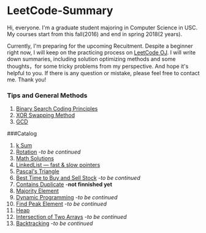 # LeetCode-Summary

Hi, everyone. I'm a graduate student majoring in Computer Science in USC. My courses start from this fall(2016) and end in spring 2018(2 years). 

Currently, I'm preparing for the upcoming Recuitment. Despite a beginner right now, I will keep on the practicing process on [LeetCode OJ](https://leetcode.com/problemset/algorithms/). I will write down summaries, including solution optimizing methods and some thoughts，for some tricky problems from my perspective. And hope it's helpful to you. If there is any question or mistake, please feel free to contact me. Thank you!

### Tips and General Methods
1. [Binary Search Coding Principles](https://github.com/TongZhangUSC/LeetCode-Summary/blob/master/Binary%20Search%20Coding%20Principles.md)
2. [XOR Swapping Method](https://github.com/TongZhangUSC/LeetCode-Summary/blob/master/XOR%20Swapping%20Method.md)
3. [GCD](https://github.com/TongZhangUSC/LeetCode-Summary/blob/master/GCD.md)

###Catalog
1. [k Sum](https://github.com/TongZhangUSC/LeetCode-Summary/blob/master/k-Sum.md)
2. [Rotation](https://github.com/TongZhangUSC/LeetCode-Summary/blob/master/rotation.md)    -*to be continued*
3. [Math Solutions](https://github.com/TongZhangUSC/LeetCode-Summary/blob/master/Problems%20with%20Math%20Solutions.md)
4. [LinkedList — fast & slow pointers](https://github.com/TongZhangUSC/LeetCode-Summary/blob/master/LinkedList%20with%20Fast%20%26%20Slow%20Pointers.md)
5. [Pascal's Triangle](https://github.com/TongZhangUSC/LeetCode-Summary/blob/master/Pascal%20Triangle.md)
6. [Best Time to Buy and Sell Stock](https://github.com/TongZhangUSC/LeetCode-Summary/blob/master/Best%20Time%20to%20Buy%20and%20Sell%20Stock.md)    -*to be continued*
7. [Contains Duplicate](https://github.com/TongZhangUSC/LeetCode-Summary/blob/master/Contains%20Duplicate.md) -**not finnished yet**
8. [Majority Element](https://github.com/TongZhangUSC/LeetCode-Summary/blob/master/Majority%20Element.md)
9. [Dynamic Programming](https://github.com/TongZhangUSC/LeetCode-Summary/blob/master/Dinamic%20Programming-2D.md)    -*to be continued*
10. [Find Peak Element](https://github.com/TongZhangUSC/LeetCode-Summary/blob/master/Find%20Peak%20Element.md)     -*to be continued*
11. [Heap](https://github.com/TongZhangUSC/LeetCode-Summary/blob/master/Heap.md)
12. [Intersection of Two Arrays](https://github.com/TongZhangUSC/LeetCode-Summary/blob/master/Intersection%20of%20Two%20Arrays.md)     -*to be continued*
13. [Backtracking](https://github.com/TongZhangUSC/LeetCode-Summary/blob/master/Backtracking.md)  -*to be continued*


